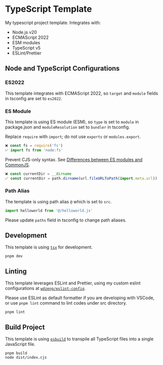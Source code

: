 # TypeScript Template

My typescript project template. Integrates with:

- Node.js v20
- ECMAScript 2022
- ESM modules
- TypeScript v5
- ESLint/Prettier

## Node and TypeScript Configurations

### ES2022

This template integrates with ECMAScript 2022, so `target` and `module` fields in tsconfig are set
to `es2022`.

### ES Module

This template is using ES module (ESM), so `type` is set to `module` in package.json and
`moduleResolution` set to `bundler` in tsconfig.

Replace `require` with `import`; do not use `exports` or `modules.export`.

```js
❌ const fs = require('fs')
✅ import fs from 'node:fs'
```

Prevent CJS-only syntax. See [Differences between ES modules and CommonJS](https://nodejs.org/api/esm.html#differences-between-es-modules-and-commonjs).

```js
❌ const currentDir = __dirname
✅ const currentDir = path.dirname(url.fileURLToPath(import.meta.url))
```

### Path Alias

The template is using path alias `@` which is set to `src`.

```ts
import helloworld from '@/helloworld.js'
```

Please update `paths` field in tsconfig to change path aliases.

## Development

This template is using [`tsx`](https://github.com/esbuild-kit/tsx) for development.

```shell
pnpm dev
```

## Linting

This template leverages ESLint and Prettier, using my custom eslint configurations at
[`wdzeng/eslint-config`](https://github.com/wdzeng/eslint-config).

Please use ESLint as default formatter if you are developing with VSCode, or use `pnpm lint` command
to lint codes under src directory.

```shell
pnpm lint
```

## Build Project

This template is using [`esbuild`](https://github.com/evanw/esbuild) to transpile all TypeScript
files into a single JavaScript file.

```shell
pnpm build
node dist/index.cjs
```
